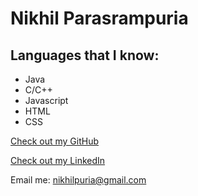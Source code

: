 # Nikhil Parasrampuria

## Languages that I know:

- Java
- C/C++
- Javascript
- HTML
- CSS


[Check out my GitHub](https://github.com/nikhilpuria)

[Check out my LinkedIn](https://www.linkedin.com/in/nikhil-parasrampuria-ba046657/)


Email me: nikhilpuria@gmail.com
